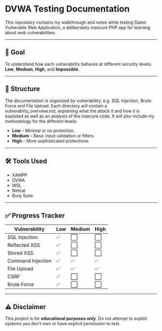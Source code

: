 # DVWA Testing Documentation

This repository contains my walkthrough and notes while testing Damn Vulnerable Web Application, a deliberately insecure PHP app for learning about web vulnerabilities.

---

## 🎯 Goal
To understand how each vulnerability behaves at different security levels: **Low**, **Medium**, **High**, and **Impossible**.

---

## 📂 Structure

The documentation is organized by vulnerability, e.g. SQL Injection, Brute Force and File Upload. Each directory will contain a vulnerabilty_overview.md, explaining what the attack it and how it is exploited as well as an analysis of the insecure code. It will also include my methodology for the different levels:

- **Low** – Minimal or no protection.
- **Medium** – Basic input validation or filters.
- **High** – More sophisticated protections.

---

## 🛠 Tools Used
- XAMPP
- DVWA 
- WSL
- Netcat
- Burp Suite 

---

## ✅ Progress Tracker

| Vulnerability     | Low | Medium | High |
|-------------------|-----|--------|------|
| SQL Injection     | ✅  | ⬜     | ⬜   |
| Reflected XSS     | ✅  | ⬜     | ⬜   |
| Stored XSS        | ✅  | ⬜     | ⬜   |
| Command Injection | ✅  | ✅     | ✅   |
| File Upload       | ✅  | ✅     | ✅   |
| CSRF              | ✅  | ⬜     | ⬜   |
| Brute Force       | ✅  | ⬜     | ⬜   |

--- 

## ⚠️ Disclaimer

This project is for **educational purposes only**. Do not attempt to exploit systems you don’t own or have explicit permission to test.

